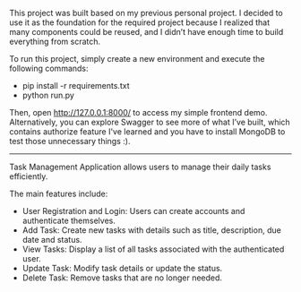 This project was built based on my previous personal project. I decided to use it as the foundation for the required project because I realized that many components could be reused, and I didn’t have enough time to build everything from scratch.

To run this project, simply create a new environment and execute the following commands:
- pip install -r requirements.txt
- python run.py

Then, open http://127.0.0.1:8000/ to access my simple frontend demo. Alternatively, you can explore Swagger to see more of what I’ve built, which contains authorize feature I've learned and you have to install MongoDB to test those unnecessary things :).


-----------------------------------------------------------------------------------------


Task Management Application allows users to manage their daily tasks efficiently.

The main features include:
- User Registration and Login: Users can create accounts and authenticate themselves.
- Add Task: Create new tasks with details such as title, description, due date and status.
- View Tasks: Display a list of all tasks associated with the authenticated user.
- Update Task: Modify task details or update the status.
- Delete Task: Remove tasks that are no longer needed.
